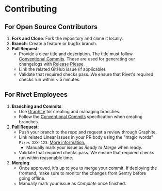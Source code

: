 # Contributing

## For Open Source Contributors

1. **Fork and Clone**: Fork the repository and clone it locally.
2. **Branch**: Create a feature or bugfix branch.
3. **Pull Request**:
   - Provide a clear title and description. The title must follow
     [Conventional Commits](https://www.conventionalcommits.org/en/v1.0.0/). These are used for generating our
     changelogs with [Release Please](https://github.com/googleapis/release-please).
   - Link the related GitHub issue (if applicable).
   - Validate that required checks pass. We ensure that Rivet's required checks run within < 5 minutes.

## For Rivet Employees

1. **Branching and Commits**:
   - Use [Graphite](https://graphite.dev/) for creating and managing branches.
   - Follow the [Conventional Commits](https://www.conventionalcommits.org/en/v1.0.0/) specification when
     creating branches.
2. **Pull Request**:
   - Push your branch to the repo and request a review through Graphite.
   - Link related Linear issues in your PR body using the "magic words" `Fixes XXX-123`.
     [More information.](https://linear.app/docs/github#link-using-pull-requests)
     - Manually mark your issue as _Ready to Merge_ when ready.
   - Validate that required checks pass. We ensure that required checks run within reasonable time.
3. **Merging**:
   - Once approved, it's up to you to merge your commit. If deploying the frontend, make sure to monitor the
     changes from Sentry before going offline.
   - Manually mark your issue as _Complete_ once finished.
